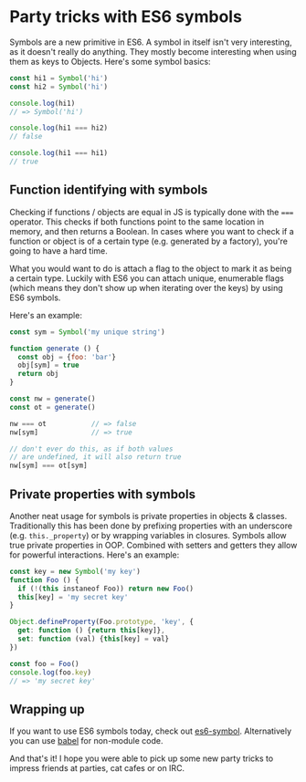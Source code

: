 # Party tricks with ES6 symbols

Symbols are a new primitive in ES6. A symbol in itself isn't very interesting,
as it doesn't really do anything. They mostly become interesting when using them
as keys to Objects. Here's some symbol basics:
```js
const hi1 = Symbol('hi')
const hi2 = Symbol('hi')

console.log(hi1)
// => Symbol('hi')

console.log(hi1 === hi2)
// false

console.log(hi1 === hi1)
// true
```

## Function identifying with symbols

Checking if functions / objects are equal in JS is typically done with the
`===` operator. This checks if both functions point to the same location in
memory, and then returns a Boolean. In cases where you want to check if a
function or object is of a certain type (e.g. generated by a factory), you're
going to have a hard time. 

What you would want to do is attach a flag to the object to mark it as being a
certain type. Luckily with ES6 you can attach unique, enumerable flags (which 
means they don't show up when iterating over the keys) by using ES6 symbols.

Here's an example:
```js
const sym = Symbol('my unique string')

function generate () {
  const obj = {foo: 'bar'}
  obj[sym] = true
  return obj
}

const nw = generate()
const ot = generate()

nw === ot           // => false
nw[sym]             // => true

// don't ever do this, as if both values
// are undefined, it will also return true
nw[sym] === ot[sym]
```

## Private properties with symbols

Another neat usage for symbols is private properties in objects & classes.
Traditionally this has been done by prefixing properties with an
underscore (e.g. `this._property`) or by wrapping variables in closures. Symbols
allow true private properties in OOP. Combined with setters and getters they 
allow for powerful interactions. Here's an example:
```js
const key = new Symbol('my key')
function Foo () {
  if (!(this instaneof Foo)) return new Foo()
  this[key] = 'my secret key'
}

Object.defineProperty(Foo.prototype, 'key', {
  get: function () {return this[key]},
  set: function (val) {this[key] = val}
})

const foo = Foo()
console.log(foo.key)
// => 'my secret key'
```

## Wrapping up

If you want to use ES6 symbols today, check out
[es6-symbol](https://github.com/medikoo/es6-symbol). Alternatively you can use
[babel](https://www.npmjs.com/package/babel) for non-module code.

And that's it! I hope you were able to pick up some new party tricks to impress
friends at parties, cat cafes or on IRC.
